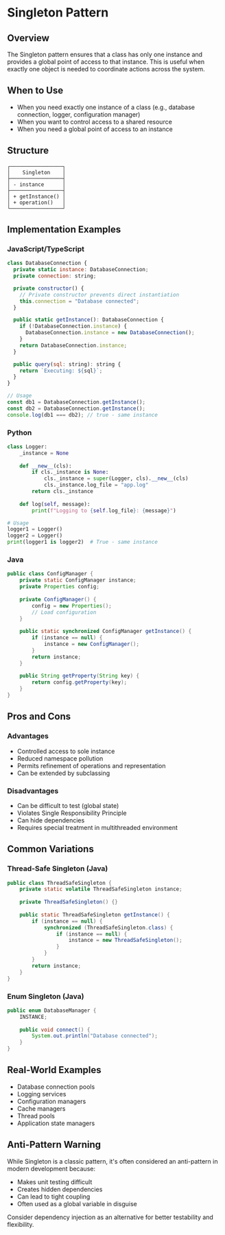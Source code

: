 # Singleton Pattern

## Overview
The Singleton pattern ensures that a class has only one instance and provides a global point of access to that instance. This is useful when exactly one object is needed to coordinate actions across the system.

## When to Use
- When you need exactly one instance of a class (e.g., database connection, logger, configuration manager)
- When you want to control access to a shared resource
- When you need a global point of access to an instance

## Structure
```
┌─────────────────┐
│    Singleton    │
├─────────────────┤
│ - instance      │
├─────────────────┤
│ + getInstance() │
│ + operation()   │
└─────────────────┘
```

## Implementation Examples

### JavaScript/TypeScript
```javascript
class DatabaseConnection {
  private static instance: DatabaseConnection;
  private connection: string;

  private constructor() {
    // Private constructor prevents direct instantiation
    this.connection = "Database connected";
  }

  public static getInstance(): DatabaseConnection {
    if (!DatabaseConnection.instance) {
      DatabaseConnection.instance = new DatabaseConnection();
    }
    return DatabaseConnection.instance;
  }

  public query(sql: string): string {
    return `Executing: ${sql}`;
  }
}

// Usage
const db1 = DatabaseConnection.getInstance();
const db2 = DatabaseConnection.getInstance();
console.log(db1 === db2); // true - same instance
```

### Python
```python
class Logger:
    _instance = None
    
    def __new__(cls):
        if cls._instance is None:
            cls._instance = super(Logger, cls).__new__(cls)
            cls._instance.log_file = "app.log"
        return cls._instance
    
    def log(self, message):
        print(f"Logging to {self.log_file}: {message}")

# Usage
logger1 = Logger()
logger2 = Logger()
print(logger1 is logger2)  # True - same instance
```

### Java
```java
public class ConfigManager {
    private static ConfigManager instance;
    private Properties config;
    
    private ConfigManager() {
        config = new Properties();
        // Load configuration
    }
    
    public static synchronized ConfigManager getInstance() {
        if (instance == null) {
            instance = new ConfigManager();
        }
        return instance;
    }
    
    public String getProperty(String key) {
        return config.getProperty(key);
    }
}
```

## Pros and Cons

### Advantages
- Controlled access to sole instance
- Reduced namespace pollution
- Permits refinement of operations and representation
- Can be extended by subclassing

### Disadvantages
- Can be difficult to test (global state)
- Violates Single Responsibility Principle
- Can hide dependencies
- Requires special treatment in multithreaded environment

## Common Variations

### Thread-Safe Singleton (Java)
```java
public class ThreadSafeSingleton {
    private static volatile ThreadSafeSingleton instance;
    
    private ThreadSafeSingleton() {}
    
    public static ThreadSafeSingleton getInstance() {
        if (instance == null) {
            synchronized (ThreadSafeSingleton.class) {
                if (instance == null) {
                    instance = new ThreadSafeSingleton();
                }
            }
        }
        return instance;
    }
}
```

### Enum Singleton (Java)
```java
public enum DatabaseManager {
    INSTANCE;
    
    public void connect() {
        System.out.println("Database connected");
    }
}
```

## Real-World Examples
- Database connection pools
- Logging services
- Configuration managers
- Cache managers
- Thread pools
- Application state managers

## Anti-Pattern Warning
While Singleton is a classic pattern, it's often considered an anti-pattern in modern development because:
- Makes unit testing difficult
- Creates hidden dependencies
- Can lead to tight coupling
- Often used as a global variable in disguise

Consider dependency injection as an alternative for better testability and flexibility.